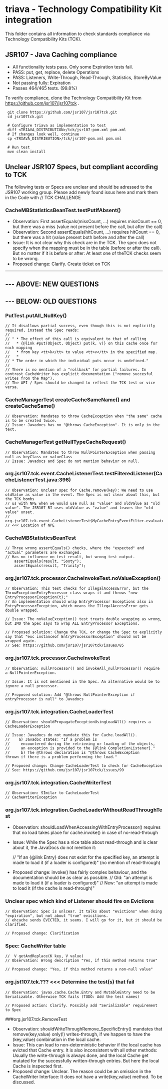 # triava - Technology Compatibility Kit integration

This folder contains all information to check standards compliance via  
Technology Compatibility Kits (TCK). 

## JSR107 - Java Caching compliance
- All functionality tests pass. Only some Expiration tests fail.
- PASS: put, get, replace, delete Operations
- PASS: Listeners, Write-Through, Read-Through, Statistics, StoreByValue
- Not passing fully: Expiration
- Passes 464/465 tests. (99.8%)

To verify compliance, clone the Technology Compatibility Kit from https://github.com/jsr107/jsr107tck .
```
 git clone https://github.com/jsr107/jsr107tck.git
 cd jsr107tck.git
 
 # Configure triava as implementation to test
 diff <TRIAVA_DISTRIBUTION>/tck/jsr107-pom.xml pom.xml
 # If changes look well, continue
 cp <TRIAVA_DISTRIBUTION>/tck/jsr107-pom.xml pom.xml
 
 # Run test
 mvn clean install
```


## Unclear JSR107 Specs, but compliant according to TCK
The following tests or Specs are unclear and should be adressed to the JSR107 working group. Please add newly found issus here and mark them in the Code with
	// TCK CHALLENGE
	
### CacheMBStatisticsBeanTest.testPutIfAbsent()
- Observation: First assertEquals(missCount, ...) requires missCount == 0, but there was a miss (value not present before the call, but after the call)
- Observation: Second assertEquals(hitCount, ...) requires hitCount == 0, but there was a hit (value present both before and after the call)
- Issue: It is not clear why this check are in the TCK. The spec does not specify when the mapping must be in the table (before or after the call). But
         no matter if it is before or after: At least one of theTCK checks seem to be wrong.
- Proposed change: Clarify. Create ticket on TCK


----------------------------------------------------------------------------------------------------------------
--- ABOVE: NEW QUESTIONS
----------------------------------------------------------------------------------------------------------------
--- BELOW: OLD QUESTIONS
----------------------------------------------------------------------------------------------------------------

	

### PutTest.putAll_NullKey()
	// It disallows partial success, even though this is not explicitly required, instead the Spec reads:
	//
	// " * The effect of this call is equivalent to that of calling
	//   * {@link #put(Object, Object) put(k, v)} on this cache once for each mapping
	//   * from key <tt>k</tt> to value <tt>v</tt> in the specified map.
	//   *
	// * The order in which the individual puts occur is undefined."
	//
	// There is no mention of a "rollback" for partial failures. In contrast CacheWriter has explicit documentation ("remove succesful writes from the Map").
	// The API / Spec should be changed to reflect the TCK test or vice versa.

### CacheManagerTest createCacheSameName() and createCacheSame()
	// Observation: Mandates to throw CacheException when "the same" cache is to be created twice.
	// Issue: Javadocs has no "@throws CacheException". It is only in the text. 
	
### CacheManagerTest getNullTypeCacheRequest()
	// Observation: Mandates to throw NullPointerException when passing null as keyClass or valueClass
	// Issue: Javadocs and Spec do not mention behavior on null.
	
### org.jsr107.tck.event.CacheListenerTest.testFilteredListener(CacheListenerTest.java:396)
	// Observation: Unclear spec for Cache.remove(key): We need to use oldValue as value in the event. The Spec is not clear about this, but the TCK bombs
	// us with NPE when we would use null as "value" and oldValue as "old value". The JSR107 RI uses oldValue as "value" and leaves the "old value" unset.
	// org.jsr107.tck.event.CacheListenerTest$MyCacheEntryEventFilter.evaluate(CacheListenerTest.java:344)  // <<< Location of NPE

	
### CacheMBStatisticsBeanTest
	// Three wrong assertEquals() checks, where the "expected" and "actual" parameters are exchanged.
	// Has no influence on test result, but wrong test output.
	    assertEquals(result, "Sooty");
	    assertEquals(result, "Trinity");

### org.jsr107.tck.processor.CacheInvokeTest.noValueException()
	// Observation: This test checks for IllegalAccessError, but the ThrowExceptionEntryProcessor class wraps it and throws "new EntryProcessorException(t);"
	// An implementation should wrap EntryProcessor Exceptions also in EntryProcessorException, which means the IllegalAccessError gets double wrapped.
	
	// Issue: The noValueException() test treats double wrapping as wrong, but IMO the Spec says to wrap ALL EntryProcessor Exceptions.
	
	// Proposed solution: Change the TCK, or change the Spec to explicitly say that "exc instanceof EntryProcessorException" should not be wrapped again.  
	// See: https://github.com/jsr107/jsr107tck/issues/85

### org.jsr107.tck.processor.CacheInvokeTest
	// Observation: nullProcessor() and invokeAll_nullProcessor() require a NullPointerException.

	// Issue: It is not mentioned in the Spec. An alternative would be to ignore a null processor. 

	// Proposed solution: Add "@throws NullPointerException if entryProcessor is null" to Javadocs

### org.jsr107.tck.integration.CacheLoaderTest
	// Observation: shouldPropagateExceptionUsingLoadAll() requires a CacheLoaderException
	
	// Issue: Javadocs do not mandate this for Cache.loadAll().
	//    a) Javadoc states: "If a problem is
	//     encountered during the retrieving or loading of the objects,
	//     an exception is provided to the {@link CompletionListener}."
	//     b) The @throws declaration is "@throws CacheException        thrown if there is a problem performing the load."
	
	// Proposed change: Change CacheLoaderTest to check for CacheException
	// See: https://github.com/jsr107/jsr107tck/issues/99	


### org.jsr107.tck.integration.CacheWriterTest
	// Observation: SImilar to CacheLoaderTest
	// CacheWriterException

### org.jsr107.tck.integration.CacheLoaderWithoutReadThroughTest
- Observation: shouldLoadWhenAccessingWithEntryProcessor() requires that no load takes place for cache.invoke() in case of no-read-through
- Issue: While the Spec has a nice table about read-through and is clear about it, the JavaDocs do not mention it:

	// "If an {@link Entry} does not exist for the specified key, an attempt is made to load it (if a loader is configured)" (no mention of read-through)
	
- Proposed change: invoke() has fairly complex behaviour, and the documentation should be as clear as possible. 
	// Old: "an attempt is made to load it (if a loader is configured)"
	// New: "an attempt is made to load it (if the cache is read-through)"
	
### Unclear spec which kind of Listener should fire on Evictions
	// Observation: Spec is unlcear. It talks about "evictions" when doing "expiration", but not about "true" evicitions.
	// ehcache sends EVICTED, it seems. I will go for it, but it should be clarified.
	
	// Proposed change: Clarification

### Spec: CacheWriter table
	//  V getAndReplace(K key, V value)
	// Observation: Wrong description "Yes, if this method returns true"

	// Proposed change: "Yes, if this method returns a non-null value"
	
### org.jst107.tck.??? <<< Determine the test(s) that fail
	// Observation: javax.cache.Cache.Entry and MutableEntry need to be Serializable. Otherwise TCK fails (TODO: Add the test names)
	
	// Proposed action: Clarify. Possibly add "Serializable" requirement to Spec
	
###org.jsr107.tck.RemoveTest
- Observation: shouldWriteThroughRemove_SpecificEntry() mandates that remove(key,value) only(!) writes-through, if we happen to have the
  (key,value) combination in the local cache.
- Issue: This can lead to non-deterministic behavior if the local cache has evicted
  that Cache entry. It is also inconsistent with all other methods: Usually the write-through is always done, and the local
  Cache get mutated for the successfully written-through entries. But here the local Cache is inspected first.
- Proposed change: Unclear. The reason could be an omission in the CacheWriter Interface: It does not have a write(key,value) method. To be discussed.
